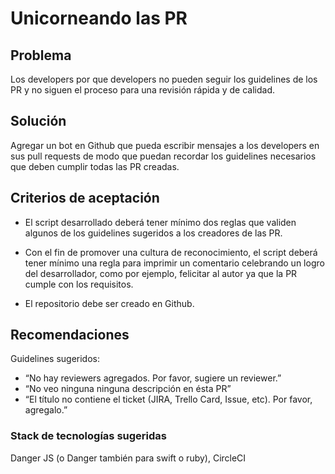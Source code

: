 # Unicorneando las PR

## Problema

Los developers por que developers no pueden seguir los guidelines de los PR y no siguen el proceso para una revisión rápida y de calidad.

## Solución

Agregar un bot en Github que pueda escribir mensajes a los developers en sus pull requests de modo que puedan recordar los guidelines necesarios que deben cumplir todas las PR creadas.


## Criterios de aceptación

- El script desarrollado deberá tener mínimo dos reglas que validen algunos de los guidelines
sugeridos a los creadores de las PR.

- Con el fin de promover una cultura de reconocimiento, el script deberá tener mínimo
una regla para imprimir un comentario celebrando un logro del desarrollador, como por ejemplo,
felicitar al autor ya que la PR cumple con los requisitos.

- El repositorio debe ser creado en Github.

## Recomendaciones

Guidelines sugeridos:

- “No hay reviewers agregados. Por favor, sugiere un reviewer.”
- “No veo ninguna ninguna descripción en ésta PR”
- “El título no contiene el ticket (JIRA, Trello Card, Issue, etc). Por favor, agregalo.”

### Stack de tecnologías sugeridas

Danger JS (o Danger también para swift o ruby), CircleCI